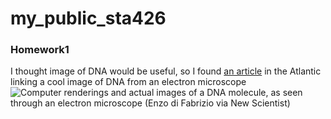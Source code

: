 # my_public_sta426
### Homework1

I thought image of DNA would be useful, so I found [an article][link1] in the Atlantic linking a cool image of DNA from an electron microscope ![Computer renderings and actual images of a DNA molecule, as seen through an electron microscope (Enzo di Fabrizio via New Scientist)][image1]


[link1]: http://www.theatlantic.com/technology/archive/2012/11/what-dna-actually-looks-like/265713/
[image1]: http://cdn.theatlantic.com/static/mt/assets/science/dn22545-dna-imaged-with-electron-microscope-for-the-first-time.jpeg


